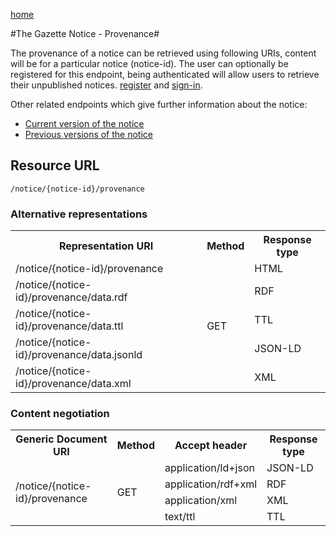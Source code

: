 [home](../home.md)

#The Gazette Notice - Provenance#

The provenance of a notice can be retrieved using following URIs, content will be for a particular notice (notice-id).
The user can optionally be registered for this endpoint, being authenticated will allow users to retrieve their unpublished notices. [register](../authentication/registration.md) and [sign-in](../authentication/sign-in.md).

Other related endpoints which give further information about the notice:

- [Current version of the notice](notice.md)
- [Previous versions of the notice](notice-version.md)

## Resource URL ##

`/notice/{notice-id}/provenance`


### Alternative representations ###

<table>
<tr>
<th>Representation URI</th>
<th>Method</th>
<th>Response type</th>
</tr>
<tr>
<td>/notice/{notice-id}/provenance</td>
<td rowspan=5>GET</td>
<td>HTML</td>
</tr>
<tr>
<td>/notice/{notice-id}/provenance/data.rdf</td>
<td>RDF</td>
</tr>
<tr>
<td>/notice/{notice-id}/provenance/data.ttl</td>
<td>TTL</td>
</tr>
<tr>
<td>/notice/{notice-id}/provenance/data.jsonld</td>
<td>JSON-LD</td>
</tr>
<tr>
<td>/notice/{notice-id}/provenance/data.xml</td>
<td>XML</td>
</tr>
</table>

### Content negotiation ###

<table>
<tr>
<th>Generic Document URI</th>
<th>Method</th>
<th>Accept header​</th>
<th>Response type</th>
</tr>
<tr>
<td rowspan=4>/notice/{notice-id}/provenance</td>
<td rowspan=4>GET</td>
<td>application/ld+json</td>
<td>JSON-LD</td>
</tr>
<tr>
<td>​application/rdf+xml</td>
<td>​RDF</td>
</tr>
<tr>
<td>application/xml</td>
<td>XML</td>
</tr>
<tr>
<td>text/ttl</td>
<td>​TTL</td>
</tr>
</table>